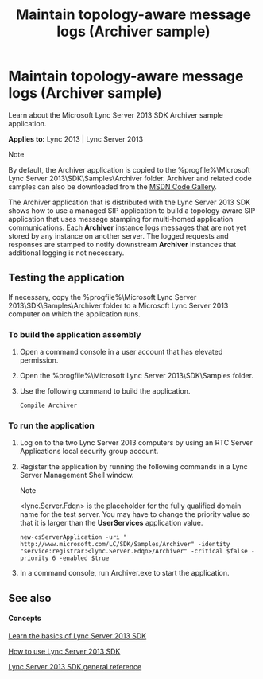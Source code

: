 ﻿---
title: Maintain topology-aware message logs (Archiver sample)
TOCTitle: Maintain topology-aware message logs (Archiver sample)
ms:assetid: 287720f8-95ce-4e67-b404-53ef2b82d0f3
ms:mtpsurl: https://msdn.microsoft.com/library/Dn439091(v=office.15)
ms:contentKeyID: 57096245
ms.date: 07/24/2014
mtps_version: v=office.15
---

# Maintain topology-aware message logs (Archiver sample)

Learn about the Microsoft Lync Server 2013 SDK Archiver sample application.


**Applies to:** Lync 2013 | Lync Server 2013


> [!NOTE]
> <P>By default, the Archiver application is copied to the %progfile%\Microsoft Lync Server 2013\SDK\Samples\Archiver folder. Archiver and related code samples can also be downloaded from the <A href="http://code.msdn.microsoft.com/lync-server-2013-maintain-11e5d354">MSDN Code Gallery</A>.</P>



The Archiver application that is distributed with the Lync Server 2013 SDK shows how to use a managed SIP application to build a topology-aware SIP application that uses message stamping for multi-homed application communications. Each **Archiver** instance logs messages that are not yet stored by any instance on another server. The logged requests and responses are stamped to notify downstream **Archiver** instances that additional logging is not necessary.

## Testing the application

If necessary, copy the %progfile%\\Microsoft Lync Server 2013\\SDK\\Samples\\Archiver folder to a Microsoft Lync Server 2013 computer on which the application runs.

### To build the application assembly

1.  Open a command console in a user account that has elevated permission.

2.  Open the %progfile%\\Microsoft Lync Server 2013\\SDK\\Samples folder.

3.  Use the following command to build the application.
    
        Compile Archiver

### To run the application

1.  Log on to the two Lync Server 2013 computers by using an RTC Server Applications local security group account.

2.  Register the application by running the following commands in a Lync Server Management Shell window.
    

    > [!NOTE]
    > <P>&lt;lync.Server.Fdqn&gt; is the placeholder for the fully qualified domain name for the test server. You may have to change the priority value so that it is larger than the <STRONG>UserServices</STRONG> application value.</P>

    
        new-csServerApplication -uri " http://www.microsoft.com/LC/SDK/Samples/Archiver" -identity "service:registrar:<lync.Server.Fdqn>/Archiver" -critical $false -priority 6 -enabled $true

3.  In a command console, run Archiver.exe to start the application.

## See also

#### Concepts

[Learn the basics of Lync Server 2013 SDK](learn-the-basics-of-lync-server-2013-sdk.md)

[How to use Lync Server 2013 SDK](how-to-use-lync-server-2013-sdk.md)

[Lync Server 2013 SDK general reference](lync-server-2013-sdk-general-reference.md)

